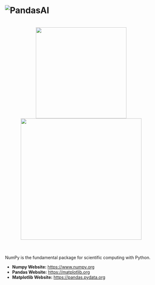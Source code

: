 # ![PandasAI](assets/logo.png)


<h1 align="center">
<img src="https://raw.githubusercontent.com/numpy/numpy/main/branding/logo/primary/numpylogo.svg" width="300">
<img src="https://matplotlib.org/_static/logo2.svg" width="400">
</h1><br>


NumPy is the fundamental package for scientific computing with Python.

- **Numpy Website:** https://www.numpy.org
- **Pandas Website:** https://matplotlib.org
- **Matplotlib Website:** https://pandas.pydata.org

